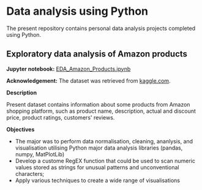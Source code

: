 # Data analysis using Python
The present repository contains personal data analysis projects completed using Python.

## Exploratory data analysis of Amazon products
**Jupyter notebook:** [EDA_Amazon_Products.ipynb](Python_projects/EDA_Amazon_Products.ipynb)

**Acknowledgement:** The dataset was retrieved from [kaggle.com](https://www.kaggle.com/datasets/karkavelrajaj/amazon-sales-dataset).

**Description**

Present dataset contains information about some products from Amazon shopping platform, such as product name, description, actual and discount price, product ratings, customers' reviews.

**Objectives**
* The major was to perform data normalisation, cleaning, ananlysis, and visualisation utilising Python major data analysis libraries (pandas, numpy, MatPlotLib) 
* Develop a custome RegEX function that could be used to scan numeric values stored as strings for unusual patterns and unconventional characters;
* Apply various techniques to create a wide range of visualisations
